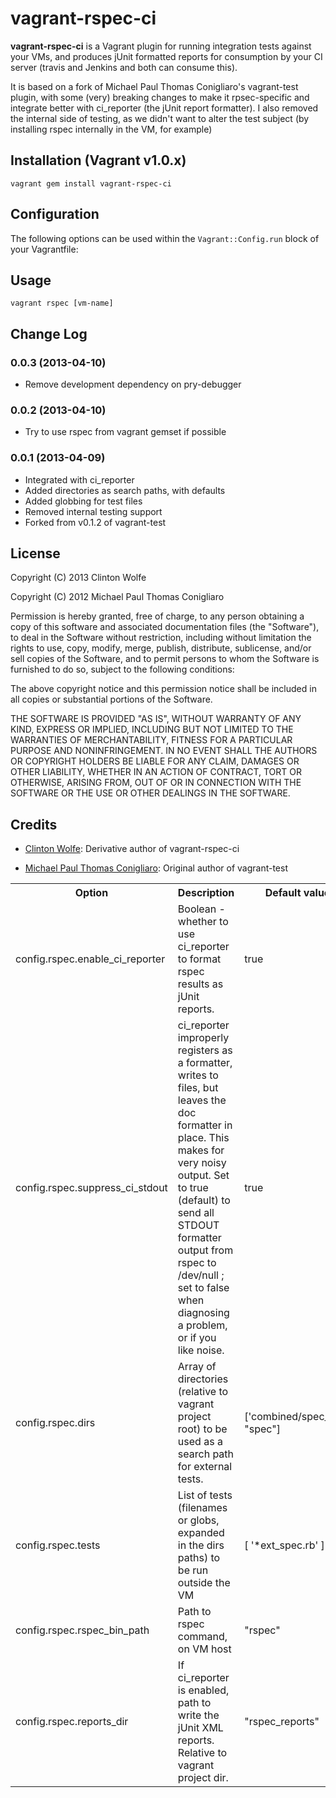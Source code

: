 # vagrant-rspec-ci

**vagrant-rspec-ci** is a Vagrant plugin for running integration tests against
your VMs, and produces jUnit formatted reports for consumption by your CI server 
(travis and Jenkins and both can consume this). 

It is based on a fork of Michael Paul Thomas Conigliaro's vagrant-test plugin, with
some (very) breaking changes to make it rpsec-specific and integrate better with ci_reporter
(the jUnit report formatter).  I also removed the internal side of testing, as we didn't 
want to alter the test subject (by installing rspec internally in the VM, for example)

## Installation (Vagrant v1.0.x)

    vagrant gem install vagrant-rspec-ci

## Configuration

The following options can be used within the `Vagrant::Config.run` block of
your Vagrantfile:

<table>
  <tr>
    <th>Option</th>
    <th>Description</th>
    <th>Default value</th>
  </tr>
  <tr>
    <td>config.rspec.enable_ci_reporter</td>
    <td>Boolean - whether to use ci_reporter to format rspec results as jUnit reports.</td>
    <td>true</td>
  </tr>
  <tr>
    <td>config.rspec.suppress_ci_stdout</td>
    <td>ci_reporter improperly registers as a formatter, writes to files, but leaves the doc formatter in place.  This makes for very noisy output.  Set to true (default) to send all STDOUT formatter output from rspec to /dev/null ; set to false when diagnosing a problem, or if you like noise.</td>
    <td>true</td>
  </tr>

  <tr>
    <td>config.rspec.dirs</td>
    <td>Array of directories (relative to vagrant project root) to be used as a search path for external tests.</td>
    <td>['combined/spec_ext", "spec"]</td>
  </tr>
  <tr>
    <td>config.rspec.tests</td>
    <td>List of tests (filenames or globs, expanded in the dirs paths) to be run outside the VM</td>
    <td>[ '*ext_spec.rb' ]</td>
  </tr>
  <tr>
    <td>config.rspec.rspec_bin_path</td>
    <td>Path to rspec command, on VM host</td>
    <td>"rspec"</td>
  </tr>
  <tr>
    <td>config.rspec.reports_dir</td>
    <td>If ci_reporter is enabled, path to write the jUnit XML reports.  Relative to vagrant project dir.</td>
    <td>"rspec_reports"</td>
  </tr>

## Usage

    vagrant rspec [vm-name]

## Change Log

### 0.0.3 (2013-04-10)
* Remove development dependency on pry-debugger

### 0.0.2 (2013-04-10)
* Try to use rspec from vagrant gemset if possible

### 0.0.1 (2013-04-09)
* Integrated with ci_reporter
* Added directories as search paths, with defaults
* Added globbing for test files
* Removed internal testing support
* Forked from v0.1.2 of vagrant-test

## License

Copyright (C) 2013 Clinton Wolfe

Copyright (C) 2012 Michael Paul Thomas Conigliaro

Permission is hereby granted, free of charge, to any person obtaining a copy of
this software and associated documentation files (the "Software"), to deal in
the Software without restriction, including without limitation the rights to
use, copy, modify, merge, publish, distribute, sublicense, and/or sell copies
of the Software, and to permit persons to whom the Software is furnished to do
so, subject to the following conditions:

The above copyright notice and this permission notice shall be included in all
copies or substantial portions of the Software.

THE SOFTWARE IS PROVIDED "AS IS", WITHOUT WARRANTY OF ANY KIND, EXPRESS OR
IMPLIED, INCLUDING BUT NOT LIMITED TO THE WARRANTIES OF MERCHANTABILITY,
FITNESS FOR A PARTICULAR PURPOSE AND NONINFRINGEMENT. IN NO EVENT SHALL THE
AUTHORS OR COPYRIGHT HOLDERS BE LIABLE FOR ANY CLAIM, DAMAGES OR OTHER
LIABILITY, WHETHER IN AN ACTION OF CONTRACT, TORT OR OTHERWISE, ARISING FROM,
OUT OF OR IN CONNECTION WITH THE SOFTWARE OR THE USE OR OTHER DEALINGS IN THE
SOFTWARE.

## Credits

* [Clinton Wolfe](http://ccwolfe.com): Derivative author of vagrant-rspec-ci

* [Michael Paul Thomas Conigliaro](http://conigliaro.org): Original author of vagrant-test
